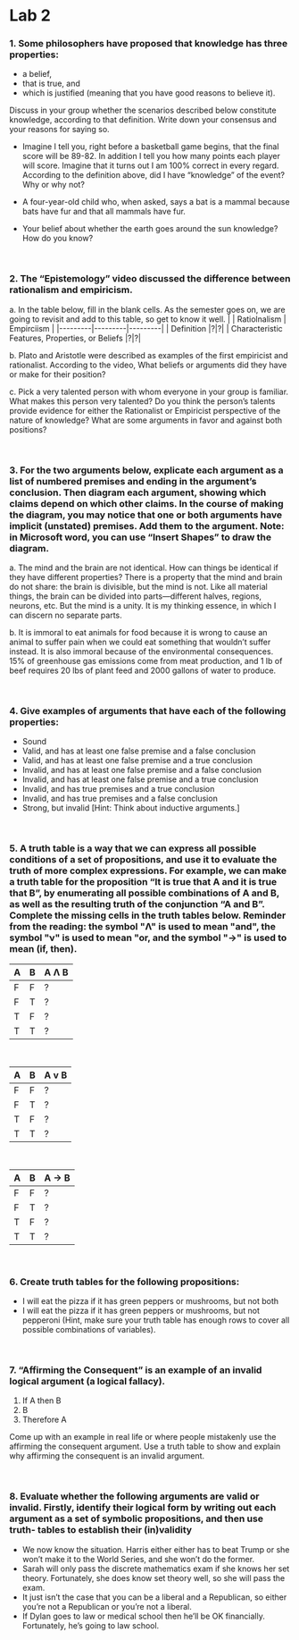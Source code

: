 # Lab 2

### 1. Some philosophers have proposed that knowledge has three properties:
- a belief,
- that is true, and
- which is justified (meaning that you have good reasons to believe it).


Discuss in your group whether the scenarios described below constitute knowledge, according to that definition. Write down your consensus and your reasons for saying so. 

- Imagine I tell you, right before a basketball game begins, that the final score will be 89-82. 
In addition I tell you how many points each player will score. 
Imagine that it turns out I am 100% correct in every regard. 
According to the definition above, did I have “knowledge” of the event? Why or why not? 

- A four-year-old child who, when asked, says a bat is a mammal because bats have fur and that all mammals have fur. 

- Your belief about whether the earth goes around the sun knowledge? How do you know? 
<br>

### 2. The “Epistemology” video discussed the difference between rationalism and empiricism. 

a. In the table below, fill in the blank cells. As the semester goes on, we are going to revisit and add to this table, so get to know it well. 
|         | Ratiolnalism | Empirciism |
|---------|---------|---------|
| Definition |?|?|
| Characteristic Features, Properties, or Beliefs  |?|?|

b. Plato and Aristotle were described as examples of the first empiricist and rationalist. According to the video, What beliefs or arguments did they have or make for their position? 

c.   Pick a very talented person with whom everyone in your group is familiar. What makes this person very talented? Do you think the person’s talents provide evidence for either the Rationalist or Empiricist perspective of the nature of knowledge? What are some arguments in favor and against both positions? 

<br>

### 3. For the two arguments below, explicate each argument as a list of numbered premises and ending in the argument’s conclusion. Then diagram each argument, showing which claims depend on which other claims. In the course of making the diagram, you may notice that one or both arguments have implicit (unstated) premises. Add them to the argument. Note: in Microsoft word, you can use “Insert Shapes” to draw the diagram. 

a. The mind and the brain are not identical. How can things be identical if they have different properties? There is a property that the mind and brain do not share: the brain is divisible, but the mind is not. Like all material things, the brain can be divided into parts—different halves, regions, neurons, etc. But the mind is a unity. It is my thinking essence, in which I can discern no separate parts. 

b. It is immoral to eat animals for food because it is wrong to cause an animal to suffer pain when we could eat something that wouldn’t suffer instead. It is also immoral because of the environmental consequences. 15% of greenhouse gas emissions come from meat production, and 1 lb of beef requires 20 lbs of plant feed and 2000 gallons of water to produce.

<br>

### 4. Give examples of arguments that have each of the following properties: 
- Sound 
- Valid, and has at least one false premise and a false conclusion 
- Valid, and has at least one false premise and a true conclusion 
- Invalid, and has at least one false premise and a false conclusion 
- Invalid, and has at least one false premise and a true conclusion 
- Invalid, and has true premises and a true conclusion 
- Invalid, and has true premises and a false conclusion 
- Strong, but invalid [Hint: Think about inductive arguments.]

<br> 

### 5. A truth table is a way that we can express all possible conditions of a set of propositions, and use it to evaluate the truth of more complex expressions. For example, we can make a truth table for the proposition “It is true that A and it is true that B”, by enumerating all possible combinations of A and B, as well as the resulting truth of the conjunction “A and B”. Complete the missing cells in the truth tables below. Reminder from the reading: the symbol "Λ" is used to mean "and", the symbol "ν" is used to mean "or, and the symbol "->" is used to mean (if, then).
| A | B | A Λ B |
|---------|---------|---------|
| F |F|?|
| F |T|?|
| T |F|?|
| T |T|?|

<br>

| A | B | A v B |
|---------|---------|---------|
| F |F|?|
| F |T|?|
| T |F|?|
| T |T|?|

<br>

| A | B | A -> B |
|---------|---------|---------|
| F |F|?|
| F |T|?|
| T |F|?|
| T |T|?|

<br>

### 6. Create truth tables for the following propositions: 
- I will eat the pizza if it has green peppers or mushrooms, but not both 
- I will eat the pizza if it has green peppers or mushrooms, but not pepperoni (Hint, make sure your truth table has enough rows to cover all possible combinations of variables).

<br>

### 7. “Affirming the Consequent” is an example of an invalid logical argument (a logical fallacy).

  1. If A then B 
  2. B     
  3. Therefore A 

Come up with an example in real life or where people mistakenly use the affirming the consequent argument. 
Use a truth table to show and explain why affirming the consequent is an invalid argument.

<br>

### 8. Evaluate whether the following arguments are valid or invalid. Firstly, identify their logical form by writing out each argument as a set of symbolic propositions, and then use truth- tables to establish their (in)validity

- We now know the situation. Harris either either has to beat Trump or she won’t make it to the World Series, and she won’t do the former. 
- Sarah will only pass the discrete mathematics exam if she knows her set theory. Fortunately, she does know set theory well, so she will pass the exam. 
- It just isn’t the case that you can be a liberal and a Republican, so either you’re not a Republican or you’re not a liberal. 
- If Dylan goes to law or medical school then he’ll be OK financially. Fortunately, he’s going to law school. 
